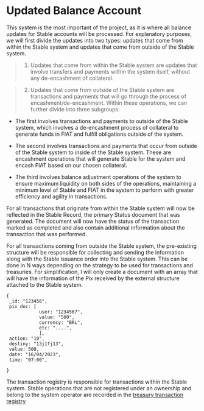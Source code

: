 #  Updated Balance Account

This system is the most important of the project, as it is where all balance updates for Stable accounts will be processed. For explanatory purposes, we will first divide the updates into two types: updates that come from within the Stable system and updates that come from outside of the Stable system.

> 1. Updates that come from within the Stable system are updates that involve transfers and payments within the system itself, without any de-encashment of collateral.


> 2. Updates that come from outside of the Stable system are transactions and payments that will go through the process of encashment/de-encashment. Within these operations, we can further divide into three subgroups:




 * The first involves transactions and payments to outside of the Stable system, which involves a de-encashment process of collateral to generate funds in FIAT and fulfill obligations outside of the system.

 * The second involves transactions and payments that occur from outside of the Stable system to inside of the Stable system. These are encashment operations that will generate Stable for the system and encash FIAT based on our chosen collateral.

 * The third involves balance adjustment operations of the system to ensure maximum liquidity on both sides of the operations, maintaining a minimum level of Stable and FIAT in the system to perform with greater efficiency and agility in transactions.


For all transactions that originate from within the Stable system will now be reflected in the Stable Record, the primary Status document that was generated. The document will now have the status of the transaction marked as completed and also contain additional information about the transaction that was performed.

For all transactions coming from outside the Stable system, the pre-existing structure will be responsible for collecting and sending the information along with the Stable issuance order into the Stable system. This can be done in N ways depending on the strategy to be used for transactions and treasuries. For simplification, I will only create a document with an array that will have the information of the Pix received by the external structure attached to the Stable system.

    {
     _id: "123456",
     pix_doc: [ 
                user: "1234567",
                value: "500",
                currency: "BRL",
                etc: "....",     
                ],
     action: "10",
     destiny: "13j1fj13",
     value: 500,
     date: "16/04/2023",
     time: "07:00",

    }

The transaction registry is responsible for transactions within the Stable system. Stable operations that are not registered under an ownership and belong to the system operator are recorded in the  [treasury transaction registry](./STR.md)




